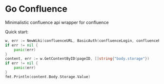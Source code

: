 Go Confluence
================

Minimalistic confluence api wrapper for confluence

Quick start:

```go
w, err := NewWiki(confluenceURL, BasicAuth(confluenceLogin, confluencePass))
if err != nil {
	panic(err)
}
content, err := w.GetContentByID(pageID, []string{"body.storage"})
if err != nil {
    panic(err)
}
fmt.Println(content.Body.Storage.Value)
```